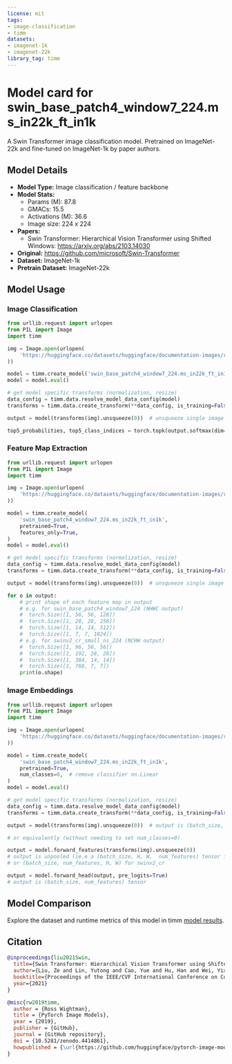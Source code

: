 ```yaml
---
license: mit
tags:
- image-classification
- timm
datasets:
- imagenet-1k
- imagenet-22k
library_tag: timm
---
```

# Model card for swin_base_patch4_window7_224.ms_in22k_ft_in1k

A Swin Transformer image classification model. Pretrained on ImageNet-22k and fine-tuned on ImageNet-1k by paper authors.


## Model Details
- **Model Type:** Image classification / feature backbone
- **Model Stats:**
  - Params (M): 87.8
  - GMACs: 15.5
  - Activations (M): 36.6
  - Image size: 224 x 224
- **Papers:**
  - Swin Transformer: Hierarchical Vision Transformer using Shifted Windows: https://arxiv.org/abs/2103.14030
- **Original:** https://github.com/microsoft/Swin-Transformer
- **Dataset:** ImageNet-1k
- **Pretrain Dataset:** ImageNet-22k

## Model Usage
### Image Classification
```python
from urllib.request import urlopen
from PIL import Image
import timm

img = Image.open(urlopen(
    'https://huggingface.co/datasets/huggingface/documentation-images/resolve/main/beignets-task-guide.png'
))

model = timm.create_model('swin_base_patch4_window7_224.ms_in22k_ft_in1k', pretrained=True)
model = model.eval()

# get model specific transforms (normalization, resize)
data_config = timm.data.resolve_model_data_config(model)
transforms = timm.data.create_transform(**data_config, is_training=False)

output = model(transforms(img).unsqueeze(0))  # unsqueeze single image into batch of 1

top5_probabilities, top5_class_indices = torch.topk(output.softmax(dim=1) * 100, k=5)
```

### Feature Map Extraction
```python
from urllib.request import urlopen
from PIL import Image
import timm

img = Image.open(urlopen(
    'https://huggingface.co/datasets/huggingface/documentation-images/resolve/main/beignets-task-guide.png'
))

model = timm.create_model(
    'swin_base_patch4_window7_224.ms_in22k_ft_in1k',
    pretrained=True,
    features_only=True,
)
model = model.eval()

# get model specific transforms (normalization, resize)
data_config = timm.data.resolve_model_data_config(model)
transforms = timm.data.create_transform(**data_config, is_training=False)

output = model(transforms(img).unsqueeze(0))  # unsqueeze single image into batch of 1

for o in output:
    # print shape of each feature map in output
    # e.g. for swin_base_patch4_window7_224 (NHWC output)
    #  torch.Size([1, 56, 56, 128])
    #  torch.Size([1, 28, 28, 256])
    #  torch.Size([1, 14, 14, 512])
    #  torch.Size([1, 7, 7, 1024])
    # e.g. for swinv2_cr_small_ns_224 (NCHW output)
    #  torch.Size([1, 96, 56, 56]) 
    #  torch.Size([1, 192, 28, 28])
    #  torch.Size([1, 384, 14, 14])
    #  torch.Size([1, 768, 7, 7])
    print(o.shape)
```

### Image Embeddings
```python
from urllib.request import urlopen
from PIL import Image
import timm

img = Image.open(urlopen(
    'https://huggingface.co/datasets/huggingface/documentation-images/resolve/main/beignets-task-guide.png'
))

model = timm.create_model(
    'swin_base_patch4_window7_224.ms_in22k_ft_in1k',
    pretrained=True,
    num_classes=0,  # remove classifier nn.Linear
)
model = model.eval()

# get model specific transforms (normalization, resize)
data_config = timm.data.resolve_model_data_config(model)
transforms = timm.data.create_transform(**data_config, is_training=False)

output = model(transforms(img).unsqueeze(0))  # output is (batch_size, num_features) shaped tensor

# or equivalently (without needing to set num_classes=0)

output = model.forward_features(transforms(img).unsqueeze(0))
# output is unpooled (ie.e a (batch_size, H, W,  num_features) tensor for swin / swinv2
# or (batch_size, num_features, H, W) for swinv2_cr

output = model.forward_head(output, pre_logits=True)
# output is (batch_size, num_features) tensor
```

## Model Comparison
Explore the dataset and runtime metrics of this model in timm [model results](https://github.com/huggingface/pytorch-image-models/tree/main/results).


## Citation
```bibtex
@inproceedings{liu2021Swin,
  title={Swin Transformer: Hierarchical Vision Transformer using Shifted Windows},
  author={Liu, Ze and Lin, Yutong and Cao, Yue and Hu, Han and Wei, Yixuan and Zhang, Zheng and Lin, Stephen and Guo, Baining},
  booktitle={Proceedings of the IEEE/CVF International Conference on Computer Vision (ICCV)},
  year={2021}
}
```
```bibtex
@misc{rw2019timm,
  author = {Ross Wightman},
  title = {PyTorch Image Models},
  year = {2019},
  publisher = {GitHub},
  journal = {GitHub repository},
  doi = {10.5281/zenodo.4414861},
  howpublished = {\url{https://github.com/huggingface/pytorch-image-models}}
}
```
